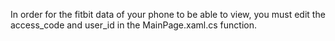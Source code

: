 In order for the fitbit data of your phone to be able to view, you must edit the access_code and user_id in the MainPage.xaml.cs function. 
